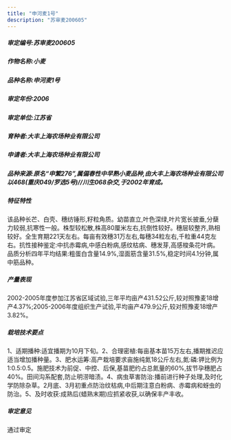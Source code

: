 ```yaml
---
title: "申河麦1号"
description: "苏审麦200605"
---
```

##### 审定编号:苏审麦200605

##### 作物名称:小麦

##### 品种名称:申河麦1号

##### 审定年份:2006

##### 审定单位:江苏省

##### 育种者:大丰上海农场种业有限公司

##### 申请者:大丰上海农场种业有限公司

##### 品种来源:原名“申繁276”,属偏春性中早熟小麦品种,由大丰上海农场种业有限公司以468(重庆049/罗选5号)//川生068杂交,于2002年育成。

##### 特征特性
该品种长芒、白壳、穗纺锤形,籽粒角质。幼苗直立,叶色深绿,叶片宽长披垂,分蘖力较弱,抗寒性一般。株型较松散,株高80厘米左右,抗倒性较好。穗层较整齐,熟相较好。全生育期221天左右。每亩有效穗31万左右,每穗34粒左右,千粒重44克左右。抗性接种鉴定:中抗赤霉病,中感白粉病,感纹枯病、穗发芽,高感梭条花叶病。品质分析四年平均结果:粗蛋白含量14.9%,湿面筋含量31.5%,稳定时间4.1分钟,属中筋品种。

##### 产量表现
2002-2005年度参加江苏省区域试验,三年平均亩产431.52公斤,较对照豫麦18增产4.37%;2005-2006年度组织生产试验,平均亩产479.9公斤,较对照豫麦18增产3.82%。

##### 栽培技术要点
1、适期播种:适宜播期为10月下旬。2、合理密植:每亩基本苗15万左右,播期推迟应适当增加播种量。3、肥水运筹:高产栽培要求亩施纯氮18公斤左右,氮:磷:钾比例为1:0.5:0.5。施肥技术为前促、中控、后保,基苗肥约占总氮量的60%,拔节孕穗肥占40%。田间沟系配套,防止明涝暗渍。4、病虫草害防治:播前进行种子处理,及时化学防除杂草。2月底、3月初重点防治纹枯病,中后期注意白粉病、赤霉病和蚜虫的防治。5、及时收获:成熟后(蜡熟末期)应抓紧收获,以确保丰产丰收。

##### 审定意见
通过审定
